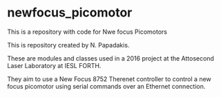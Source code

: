 # newfocus_picomotor
This is a repository with code for Nwe focus Picomotors

This is repository created by N. Papadakis. 

These are modules and  classes used in a 2016 project at the Attosecond Laser Laboratory at IESL FORTH. 

They aim to use a New Focus 8752 Therenet controller to control a new focus picomotor using serial commands over an Ethernet connection. 
